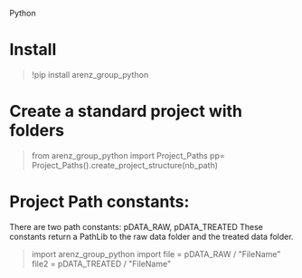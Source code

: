 Python


# Install 
>   !pip install arenz_group_python

# Create a standard project with folders

> from arenz_group_python import Project_Paths
> pp= Project_Paths().create_project_structure(nb_path)

# Project Path constants:
There are two path constants: pDATA_RAW, pDATA_TREATED
These constants return a PathLib to the raw data folder and the treated data folder.

> import arenz_group_python import 
> file = pDATA_RAW / "FileName"
> file2 = pDATA_TREATED / "FileName"

